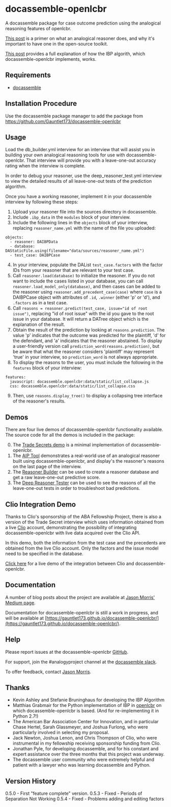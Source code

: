 # docassemble-openlcbr
A docassemble package for case outcome prediction using the analogical reasoning features of openlcbr.

[This post](https://medium.com/@jason_90344/legal-expert-systems-just-got-smarter-e7e12b75e872) is a primer
on what an analogical reasoner does, and why it's important to have one in the open-source toolkit.

[This post](https://medium.com/@jason_90344/automating-case-based-reasoning-by-analogy-a-deep-dive-a1b015f234dd) provides
a full explanation of how the IBP algorith, which docassemble-openlcbr implements, works.

## Requirements
* [docassemble](https://docassemble.org/)
## Installation Procedure
Use the docassemble package manager to add the package from https://github.com/Gauntlet173/docassemble-openlcbr
## Usage
Load the db\_builder.yml interview for an interview that will assist you in building
your own analogical reasoning tools for use with docassemble-openlcbr. That interview
will provide you with a leave-one-out accuracy rating when the interview is complete.

In order to debug your reasoner, use the deep\_reasoner\_test.yml interview to view the
detailed results of all leave-one-out tests of the prediction algorithm.

Once you have a working reasoner, implement it in your docassemble interview by
following these steps:

1. Upload your reasoner file into the sources directory in docassemble.
2. Include `.ibp_data` in the `modules` block of your interview.
3. Include the following lines in the `objects` block of your interview, replacing
   `reasoner_name.yml` with the name of the file you uploaded:
```
objects:
  - reasoner: DAIBPData
  - database: DAStaticFile.using(filename="data/sources/reasoner_name.yml")
  - test_case: DAIBPCase
```
4. In your interview, populate the DAList `test_case.factors` with the factor IDs from your
   reasoner that are relevant to your test case.
5. Call `reasoner.load(database)` to initialize the reasoner. If you do not want to
   include the cases listed in your database, you can call `reasoner.load_model_only(database)`,
   and then cases can be added to the reasoner using `reasoner.add_precedent_case(case)`
   where `case` is a DAIBPCase object with attributes of `.id`, `.winner` (either 'p'
   or 'd'), and `.factors` as in a test case.
6. Call `reasons = reasoner.predict(test_case, issue="id of root issue")`, replacing
   "id of root issue" with the id you gave to the root issue in your database. It will
   return a DATree object which is the explanation of the result.
7. Obtain the result of the prediction by looking at `reasons.prediction`. The value 'p'
   indicates that the outcome was predicted for the plaintiff, 'd' for the defendant,
   and 'a' indicates that the reasoner abstained. To display a user-friendly version
   call `prediction_word(reasons.prediction)`, but be aware that what the reasoner
   considers 'plaintiff' may represent 'true' in your interview, so `prediction_word`
   is not always appropriate.
8. To display the reasons to the user, you must include the following in the
   `features` block of your interview:
```
features:
  javascript: docassemble.openlcbr:data/static/list_collapse.js
  css: docassemble.openlcbr:data/static/list_collapse.css
```
9. Then, use `reasons.display_tree()` to display a collapsing tree interface of
   the reasoner's results.

## Demos
There are four live demos of docassemble-openlcbr functionality available. The source code for all the demos is included
in the package:

0. The [Trade Secrets demo](https://testda.roundtablelaw.ca/interview?i=docassemble.openlcbr%3Adata%2Fquestions%2Fexplain_lcbr_test.yml)
   is a minimal implementation of docassemble-openlcbr.
1. The [AIP Tool](https://testda.roundtablelaw.ca/interview?i=docassemble.openlcbr%3Adata%2Fquestions%2Faip_tool.yml)
   demonstrates a real-world use of an analogical reasoner built using
   docassemble-openlcbr, and display's the reasoner's reasons on the last page of
   the interview.
2. The [Reasoner Builder](https://testda.roundtablelaw.ca/interview?i=docassemble.openlcbr%3Adata%2Fquestions%2Fdb_builder.yml)
   can be used to create a reasoner database and get a raw
   leave-one-out predictive score.
3. The [Deep Reasoner Tester](https://testda.roundtablelaw.ca/interview?i=docassemble.openlcbr%3Adata%2Fquestions%2Fdeep_reasoner_tester.yml) can be used to see the reasons of all the leave-one-out
   tests in order to troubleshoot bad predictions.

## Clio Integration Demo
Thanks to Clio's sponsorship of the ABA Fellowship Project, there is also a version of the
Trade Secret interview which uses information obtained from a live
[Clio](http://www.clio.com) account, demonstrating the possibility of integrating
docassemble-openlcbr with live data acquired over the Clio API.

In this demo, both the information from the test case and the precedents are obtained
from the live Clio account.  Only the factors and the issue model need to be specified
in the database.

[Click here](https://testda.roundtablelaw.ca/interview?i=docassemble.clio%3Adata%2Fquestions%2Fclio_openlcbr_demo.yml)
for a live demo of the integration between Clio and docassemble-openlcbr.

## Documentation
A number of blog posts about the project are available at 
[Jason Morris' Medium page](https://medium.com/@jason_90344).

Documentation for docassemble-openlcbr is still a work in progress, and will be available at
[https://gauntlet173.github.io/docassemble-openlcbr/](https://gauntlet173.github.io/docassemble-openlcbr/).

## Help
Please report issues at the docassemble-openlcbr [GitHub](https://github.com/Gauntlet173/docassemble-openlcbr).

For support, join the #analogyproject channel at the [docassemble slack](https://docassemble.slack.com).

To offer feedback, contact [Jason Morris](https://www.twitter.com/RoundTableLaw).

## Thanks
* Kevin Ashley and Stefanie Bruninghaus for developing the IBP Algorithm
* Matthias Grabmair for the Python implementation of IBP in [openlcbr]() on which
  docassemble-openlcbr is based. (And for re-implementing it in Python 2.7!)
* The American Bar Association Center for Innovation, and in particular
  Chase Hertel, Sarah Glassmeyer, and Joshua Furlong, who were particularly involved
  in selecting my proposal.
* Jack Newton, Joshua Lenon, and Chris Thompson of Clio, who were instrumental in
  my fellowship receiving sponsorship funding from Clio.
* Jonathan Pyle, for developing docassemble, and for his constant and expert
  assistance over the three months that this project was underway.
* The docassemble user community who were extremely helpful and patient with a lawyer
  who was learning docassemble and Python.
  
## Version History
0.5.0 - First "feature complete" version.
0.5.3 - Fixed - Periods of Separation Not Working
0.5.4 - Fixed - Problems adding and editing factors